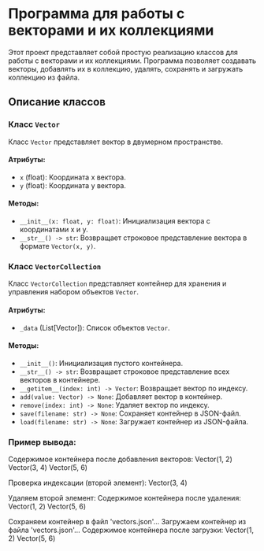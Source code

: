 # Программа для работы с векторами и их коллекциями

Этот проект представляет собой простую реализацию классов для работы с векторами и их коллекциями. Программа позволяет создавать векторы, добавлять их в коллекцию, удалять, сохранять и загружать коллекцию из файла.

## Описание классов

### Класс `Vector`
Класс `Vector` представляет вектор в двумерном пространстве.

#### Атрибуты:
- `x` (float): Координата x вектора.
- `y` (float): Координата y вектора.

#### Методы:
- `__init__(x: float, y: float)`: Инициализация вектора с координатами x и y.
- `__str__() -> str`: Возвращает строковое представление вектора в формате `Vector(x, y)`.

### Класс `VectorCollection`
Класс `VectorCollection` представляет контейнер для хранения и управления набором объектов `Vector`.

#### Атрибуты:
- `_data` (List[Vector]): Список объектов `Vector`.

#### Методы:
- `__init__()`: Инициализация пустого контейнера.
- `__str__() -> str`: Возвращает строковое представление всех векторов в контейнере.
- `__getitem__(index: int) -> Vector`: Возвращает вектор по индексу.
- `add(value: Vector) -> None`: Добавляет вектор в контейнер.
- `remove(index: int) -> None`: Удаляет вектор по индексу.
- `save(filename: str) -> None`: Сохраняет контейнер в JSON-файл.
- `load(filename: str) -> None`: Загружает контейнер из JSON-файла.


### Пример вывода:
Содержимое контейнера после добавления векторов:
Vector(1, 2)
Vector(3, 4)
Vector(5, 6)

Проверка индексации (второй элемент):
Vector(3, 4)

Удаляем второй элемент:
Содержимое контейнера после удаления:
Vector(1, 2)
Vector(5, 6)

Сохраняем контейнер в файл 'vectors.json'...
Загружаем контейнер из файла 'vectors.json'...
Содержимое контейнера после загрузки:
Vector(1, 2)
Vector(5, 6)